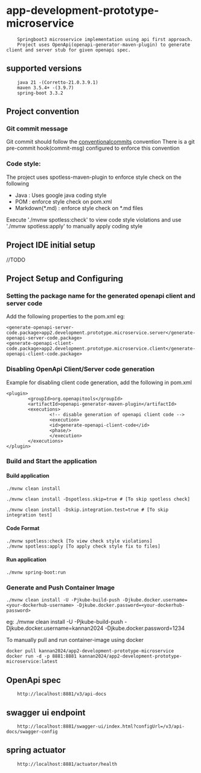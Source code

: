 # app-development-prototype-microservice

        Springboot3 microservice implementation using api first approach. 
        Project uses OpenApi(openapi-generator-maven-plugin) to generate client and server stub for given openapi spec.

## supported versions

        java 21 -(Corretto-21.0.3.9.1)
        maven 3.5.4+ -(3.9.7)
        spring-boot 3.3.2

## Project convention

### Git commit message

Git commit should follow the [conventionalcommits](https://www.conventionalcommits.org/en/v1.0.0/#summary) convention
There is a git pre-commit hook(commit-msg) configured to enforce this convention

### Code style:

The project uses spotless-maven-plugin to enforce style check on the following
* Java : Uses google java coding style
* POM :  enforce style check on pom.xml
* Markdown(*.md) : enforce style check on *.md files

Execute './mvnw spotless:check' to view code style violations and use './mvnw spotless:apply' to  manually apply coding style

## Project IDE initial setup

//TODO

## Project Setup and Configuring

### Setting the package name for the generated openapi client and server code

Add the following properties to the pom.xml
eg:

```
<generate-openapi-server-code.package>app2.development.prototype.microservice.server</generate-openapi-server-code.package>
<generate-openapi-client-code.package>app2.development.prototype.microservice.client</generate-openapi-client-code.package>
```

### Disabling OpenApi Client/Server code generation

Example for disabling client code generation, add the following in pom.xml

```
<plugin>
        <groupId>org.openapitools</groupId>
        <artifactId>openapi-generator-maven-plugin</artifactId>
        <executions>
                <!-- disable generation of openapi client code -->
                <execution>
                <id>generate-openapi-client-code</id>
                <phase/>
                </execution>
        </executions>
</plugin>
```

### Build and Start the application

#### Build application

```
./mvnw clean install

./mvnw clean install -Dspotless.skip=true # [To skip spotless check]

./mvnw clean install -Dskip.integration.test=true # [To skip integration test]
```

#### Code Format

```
./mvnw spotless:check [To view check style violations]
./mvnw spotless:apply [To apply check style fix to files]
```

#### Run application

```
./mvnw spring-boot:run
```

### Generate and Push Container Image

```
./mvnw clean install -U -Pjkube-build-push -Djkube.docker.username=<your-dockerhub-username> -Djkube.docker.password=<your-dockerhub-password>
```

eg: ./mvnw clean install -U -Pjkube-build-push -Djkube.docker.username=kannan2024 -Djkube.docker.password=1234

To manually pull and run container-image using docker

```
docker pull kannan2024/app2-development-prototype-microservice
docker run -d -p 8881:8881 kannan2024/app2-development-prototype-microservice:latest 
```

## OpenApi spec

        http://localhost:8881/v3/api-docs

## swagger ui endpoint

        http://localhost:8881/swagger-ui/index.html?configUrl=/v3/api-docs/swagger-config

## spring actuator

        http://localhost:8881/actuator/health

